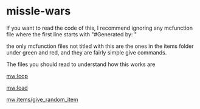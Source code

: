 # missle-wars

If you want to read the code of this, I recommend ignoring any mcfunction file where the first line starts with "#Generated by: "

the only mcfunction files not titled with this are the ones in the items folder under green and red, and they are fairly simple give commands.

The files you should read to understand how this works are

[mw:loop](data/mw/functions/loop.function)

[mw:load](data/mw/functions/load.function)

[mw:items/give_random_item](data/mw/items/give_random_item.function)
